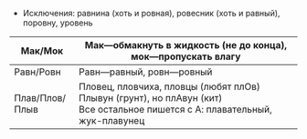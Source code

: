 - Исключения: равнина (хоть и ровная), ровесник (хоть и равный), поровну, уровень

| Мак/Мок        | Мак—обмакнуть в жидкость (не до конца), мок—пропускать влагу                                                                      |
| -------------- | --------------------------------------------------------------------------------------------------------------------------------- |
| Равн/Ровн      | Равн—равный, ровн—ровный                                                                                                          |
| Плав/Плов/Плыв | Пловец, пловчиха, пловцы (любят плОв)<br>Плывун (грунт), но плАвун (кит)<br>Все остальное пишется с А: плавательный, жук-плавунец |
